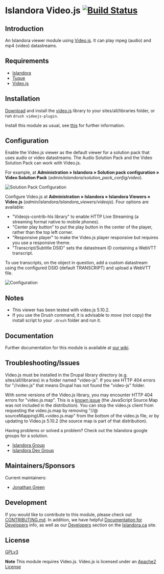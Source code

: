 # Islandora Video.js [![Build Status](https://travis-ci.org/Islandora/islandora_videojs.png?branch=7.x)](https://travis-ci.org/islandora/islandora_videojs)

## Introduction

An Islandora viewer module using [Video.js](http://www.videojs.com/). It can play mpeg (audio) and mp4 (video) datastreams.

## Requirements

* [Islandora](https://github.com/islandora/islandora)
* [Tuque](https://github.com/islandora/tuque)
* [Video.js](http://www.videojs.com/)

## Installation

[Download](https://github.com/videojs/video.js/releases/download/v5.10.2/video-js-5.10.2.zip) and install the [video.js](http://www.videojs.com/) library to your sites/all/libraries folder, or run `drush videojs-plugin`. 

Install this module as usual, see [this](https://drupal.org/documentation/install/modules-themes/modules-7) for further information.

## Configuration

Enable the Video.js viewer as the default viewer for a solution pack that uses audio or video datastreams. The
 Audio Solution Pack and the Video Solution Pack can work with Video.js.

For example, at **Administration » Islandora » Solution pack configuration » Video Solution Pack** (_admin/islandora/solution_pack_config/video_).

![Solution Pack Configuration](https://user-images.githubusercontent.com/2738244/40234143-b0c31ea6-5a73-11e8-9e3b-8133917d496c.png)

Configure Video.js at **Administration » Islandora » Islandora Viewers » Video.js** (_admin/islandora/islandora_viewers/videojs_). 
Four options are available:

* "Videojs-contrib-hls library" to enable HTTP Live Streaming (a streaming format native to mobile phones).
* "Center play button" to put the play button in the center of the player, rather than the top left corner.
* "Responsive player" to make the Video.js player responsive but requires you use a responsive theme.
* "Transcript/Subtitle DSID" sets the datastream ID containing a WebVTT transcript.

To use transcripts, on the object in question, add a custom datastream using the configured DSID (default TRANSCRIPT) and upload a WebVTT file.

![Configuration](https://user-images.githubusercontent.com/1943338/32968854-2575fc40-cbb9-11e7-9e85-66fec561a24c.png)

## Notes

* This viewer has been tested with video.js 5.10.2.
* If you use the Drush command, it is advisable to _move_ (not copy) the install script to your `.drush` folder and run it.

## Documentation

Further documentation for this module is available at [our wiki](https://wiki.duraspace.org/display/ISLANDORA/Islandora+Video.js).

## Troubleshooting/Issues

Video.js must be installed in the Drupal library directory (e.g. sites/all/libraries) in a folder named
"video-js".  If you see HTTP 404 errors for "//video.js" that means Drupal has not found the "video-js" folder.

With some versions of the Video.js library, you may encounter HTTP 404 errors for "video.js.map". This  is a
[known issue](http://stackoverflow.com/questions/18407543/video-js-map-throwing-a-404-not-found) (the JavaScript Source
Map was not included in the distribution). You can stop the video.js client from requesting the video.js.map by removing
 "//@ sourceMappingURL=video.js.map" from the bottom of the video.js file, or by updating to Video.js 5.10.2 (the source
 map is part of that distribution).

Having problems or solved a problem? Check out the Islandora google groups for a solution.

* [Islandora Group](https://groups.google.com/forum/?hl=en&fromgroups#!forum/islandora)
* [Islandora Dev Group](https://groups.google.com/forum/?hl=en&fromgroups#!forum/islandora-dev)

## Maintainers/Sponsors
Current maintainers:

* [Jonathan Green](https://github.com/jonathangreen)

## Development

If you would like to contribute to this module, please check out [CONTRIBUTING.md](CONTRIBUTING.md). In addition, we have helpful [Documentation for Developers](https://github.com/Islandora/islandora/wiki#wiki-documentation-for-developers) info, as well as our [Developers](http://islandora.ca/developers) section on the [Islandora.ca](http://islandora.ca) site.

## License

[GPLv3](http://www.gnu.org/licenses/gpl-3.0.txt)

**Note** This module requires Video.js. Video.js is licensed under an [Apache2 License](https://github.com/videojs/video.js/blob/master/LICENSE)
